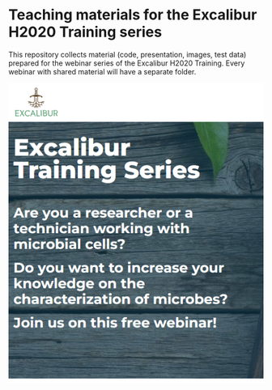 # Teaching materials for the Excalibur H2020 Training series

This repository collects material (code, presentation, images, test data) prepared for the webinar series of the Excalibur H2020 Training. 
Every webinar with shared material will have a separate folder.


![alt text](https://github.com/excaliburh2020/EXCALIBUR_training_series/blob/main/img/excalibur_training.png "Join us!")

